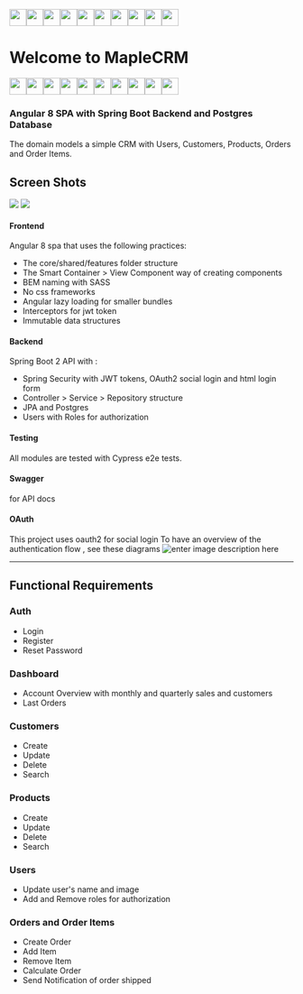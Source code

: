 
<img src="https://i.ibb.co/Ycc9Wkx/logo.png"  height="30" /><img src="https://i.ibb.co/Ycc9Wkx/logo.png"  height="30" /><img src="https://i.ibb.co/Ycc9Wkx/logo.png"  height="30" /><img src="https://i.ibb.co/Ycc9Wkx/logo.png"  height="30" /><img src="https://i.ibb.co/Ycc9Wkx/logo.png"  height="30" /><img src="https://i.ibb.co/Ycc9Wkx/logo.png"  height="30" /><img src="https://i.ibb.co/Ycc9Wkx/logo.png"  height="30" /><img src="https://i.ibb.co/Ycc9Wkx/logo.png"  height="30" /><img src="https://i.ibb.co/Ycc9Wkx/logo.png"  height="30" /><img src="https://i.ibb.co/Ycc9Wkx/logo.png"  height="30" />

# Welcome to   MapleCRM 

<img src="https://i.ibb.co/Ycc9Wkx/logo.png"  height="30" /><img src="https://i.ibb.co/Ycc9Wkx/logo.png"  height="30" /><img src="https://i.ibb.co/Ycc9Wkx/logo.png"  height="30" /><img src="https://i.ibb.co/Ycc9Wkx/logo.png"  height="30" /><img src="https://i.ibb.co/Ycc9Wkx/logo.png"  height="30" /><img src="https://i.ibb.co/Ycc9Wkx/logo.png"  height="30" /><img src="https://i.ibb.co/Ycc9Wkx/logo.png"  height="30" /><img src="https://i.ibb.co/Ycc9Wkx/logo.png"  height="30" /><img src="https://i.ibb.co/Ycc9Wkx/logo.png"  height="30" /><img src="https://i.ibb.co/Ycc9Wkx/logo.png"  height="30" />




### Angular 8 SPA with Spring Boot Backend and Postgres Database
The domain models a simple CRM with Users, Customers, Products, Orders and Order Items.


## Screen Shots
<img src="https://i.ibb.co/ysZFNGS/login.png"/>
<img src="https://i.ibb.co/QvN9N70/dashboard.png"/>

#### Frontend
Angular 8 spa that uses the following practices:
- The core/shared/features folder structure
- The Smart Container > View Component way of creating components
- BEM naming with SASS
- No css frameworks
- Angular lazy loading for smaller bundles
- Interceptors for jwt token
- Immutable data structures

#### Backend
Spring Boot 2 API with :
 - Spring Security with JWT tokens, OAuth2 social login and html login form
 - Controller > Service > Repository structure
 - JPA and Postgres
 - Users with Roles for authorization

#### Testing
All modules are tested with Cypress e2e tests.

#### Swagger 
for API docs

#### OAuth
This project uses oauth2 for social login
To have an overview of the authentication flow , see these diagrams
![enter image description here](https://i.stack.imgur.com/PBlvj.png)

---- 
## Functional Requirements

### Auth
- Login
- Register
- Reset Password

### Dashboard
- Account Overview with monthly and quarterly sales and customers
- Last Orders

### Customers
 - Create 
 - Update
 - Delete
 - Search

### Products
 - Create 
 - Update
 - Delete
 - Search
 
### Users
 - Update user's name and image
 - Add and Remove roles for authorization

### Orders and Order Items
 - Create Order
 - Add Item
 - Remove Item
 - Calculate Order
 - Send Notification of order shipped


